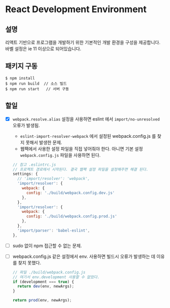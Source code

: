 # React Development Environment

## 설명

리액트 기반으로 프로그램을 개발하기 위한 기본적인 개발 환경을 구성을 제공합니다.
바벨 설정은 ie 11 이상으로 되어있습니다.

## 패키지 구동

```
$ npm install
$ npm run build  // 소스 빌드
$ npm run start   // 서버 구동
```

## 할일

- [x] `webpack.resolve.alias` 설정을 사용하면 eslint 에서 `import/no-unresolved` 오류가 발생됨.
  - `eslint-import-resolver-webpack` 에서 설정된 webpack.config.js 를 찾지 못해서 발생한 문제.
  - 웹팩에서 사용한 설정 파일을 직접 넣어줘야 한다. 아니면 기본 설정 `webpack.config.js` 파일을 사용하면 된다.
  ```js
  // 참고 .eslintrc.js
  // 프로젝트 경로에서 시작된다. 결국 웹팩 설정 파일을 설정해주면 해결 된다.
  settings: {
    // 'import/resolver': 'webpack',
    'import/resolver': {
      webpack: { 
        config: './build/webpack.config.dev.js'
      },
    },
    'import/resolver': {
      webpack: { 
        config: './build/webpack.config.prod.js'
      },
    },
    'import/parser': 'babel-eslint',
  },

  ```
- [ ] sudo 없이 npm 접근할 수 없는 문제.
- [ ] webpack.config.js 같은 설정에서 env. 사용하면 빌드시 오류가 발생하는 데 이유를 찾지 못했다.
  ```js
  // 파일 ./build/webpack.config.js
  // 여기서 env.development 사용할 수 없었다.
  if (development === true) {
    return dev(env, newArgs);
  }

  return prod(env, newArgs);
  ```

